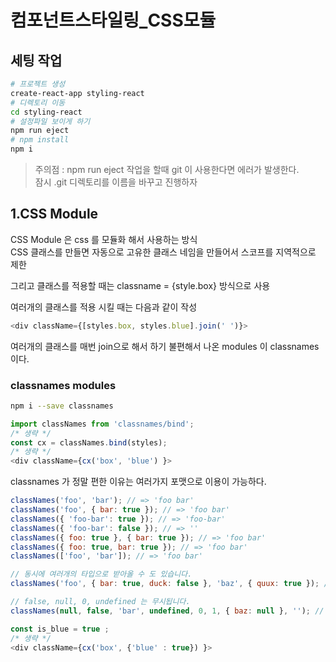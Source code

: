 # 컴포넌트스타일링_CSS모듈

## 세팅 작업 
```bash
# 프로젝트 생성
create-react-app styling-react
# 디렉토리 이동
cd styling-react 
# 설정파일 보이게 하기
npm run eject  
# npm install 
npm i 
```
> 주의점 : npm run eject 작업을 할때 git 이 사용한다면 에러가 발생한다.         
> 잠시 .git 디렉토리를 이름을 바꾸고 진행하자 

## 1.CSS Module 
CSS Module 은 css 를 모듈화 해서 사용하는 방식  
CSS 클래스를 만들면 자동으로 고유한 클래스 네임을 만들어서 스코프를 지역적으로 제한     

그리고 클래스를 적용할 때는 classname = {style.box} 방식으로 사용

여러개의 클래스를 적용 시킬 때는 다음과 같이 작성 
```js
<div className={[styles.box, styles.blue].join(' ')}>
```

여러개의 클래스를 매번 join으로 해서 하기 불편해서 나온 modules 이 classnames 이다. 

### classnames modules 
```bash
npm i --save classnames
```
```js
import classNames from 'classnames/bind';
/* 생략 */
const cx = classNames.bind(styles);
/* 생략 */
<div className={cx('box', 'blue') }>
```

classnames 가 정말 편한 이유는 여러가지 포맷으로 이용이 가능하다. 
```js
classNames('foo', 'bar'); // => 'foo bar'
classNames('foo', { bar: true }); // => 'foo bar'
classNames({ 'foo-bar': true }); // => 'foo-bar'
classNames({ 'foo-bar': false }); // => ''
classNames({ foo: true }, { bar: true }); // => 'foo bar'
classNames({ foo: true, bar: true }); // => 'foo bar'
classNames(['foo', 'bar']); // => 'foo bar'

// 동시에 여러개의 타입으로 받아올 수 도 있습니다.
classNames('foo', { bar: true, duck: false }, 'baz', { quux: true }); // => 'foo bar baz quux'

// false, null, 0, undefined 는 무시됩니다.
classNames(null, false, 'bar', undefined, 0, 1, { baz: null }, ''); // => 'bar 1'
```

```js
const is_blue = true ;
/* 생략 */
<div className={cx('box', {'blue' : true}) }>
```

